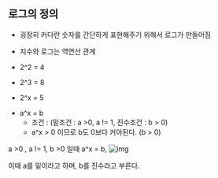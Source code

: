## 로그의 정의

- 굉장히 커다란 숫자를 간단하게 표현해주기 위해서 로그가 만들어짐
- 지수와 로그는 역연산 관계



- 2^2 = 4
- 2^3 = 8
- 2^x = 5



* a^x = b
  * 조건 : (밑조건 : a >0, a != 1, 진수조건 : b > 0)
  * a^x > 0 이므로 b도 0보다 커야된다. (b > 0)



a >0 , a != 1, b >0 일때 a^x = b,   ![img](file:///C:\Users\user\AppData\Local\Temp\DRW0000350025bb.gif)  

이때 a를 밑이라고 하며, b를 진수라고 부른다.

